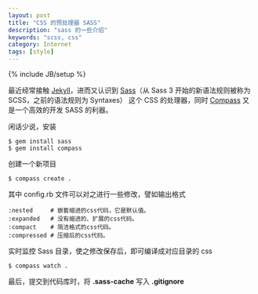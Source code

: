 ```yaml
---
layout: post
title: "CSS 的预处理器 SASS"
description: "sass 的一些介绍"
keywords: "scss, css"
category: Internet
tags: [style]
---
```

{% include JB/setup %}

最近经常接触 [Jekyll](http://jekyllrb.com/)，进而又认识到 [Sass](http://sass-lang.com/)（从 Sass 3 开始的新语法规则被称为 SCSS，之前的语法规则为 Syntaxes） 这个 CSS 的处理器，同时 [Compass](http://compass-style.org/) 又是一个高效的开发 SASS 的利器。

闲话少说，安装

    $ gem install sass
    $ gem install compass

<!-- more -->
创建一个新项目

    $ compass create .

其中 config.rb 文件可以对之进行一些修改，譬如输出格式

```
:nested		# 嵌套缩进的css代码，它是默认值。
:expanded	# 没有缩进的、扩展的css代码。
:compact	# 简洁格式的css代码。
:compressed	# 压缩后的css代码。
```

实时监控 Sass 目录，使之修改保存后，即可编译成对应目录的 css 

    $ compass watch .

最后，提交到代码库时，将 **.sass-cache** 写入 **.gitignore**
